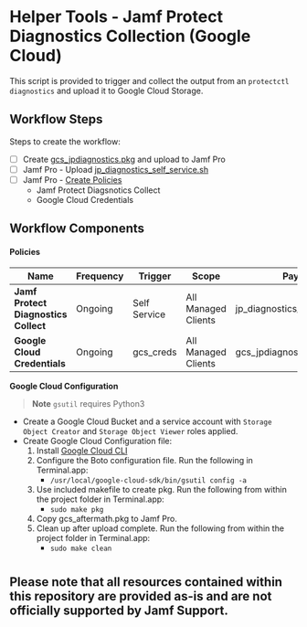 # Helper Tools - Jamf Protect Diagnostics Collection (Google Cloud)

This script is provided to trigger and collect the output from an `protectctl diagnostics` and upload it to Google Cloud Storage.

## Workflow Steps

Steps to create the workflow:

- [ ] Create [gcs_jpdiagnostics.pkg](#gcs_pkg) and upload to Jamf Pro 
- [ ] Jamf Pro - Upload [jp_diagnostics_self_service.sh](./jp_diagnostics_self_service.sh)
- [ ] Jamf Pro - [Create Policies](#policies)
    - Jamf Protect Diagsnotics Collect
    - Google Cloud Credentials

## Workflow Components

####  <a id="policies"></a>Policies

|Name|Frequency|Trigger|Scope|Payload|
|----|---------|-------|-----|-------|
|**Jamf Protect Diagnostics Collect**|Ongoing|Self Service|All Managed Clients|jp_diagnostics_self_service.sh
|**Google Cloud Credentials**|Ongoing|gcs_creds|All Managed Clients|gcs_jpdiagnostics.pkg

**Google Cloud Configuration**

> **Note** 
> `gsutil` requires Python3

- Create a Google Cloud Bucket and a service account with `Storage Object Creator` and `Storage Object Viewer` roles applied.
- Create <a id="gcs_pkg"></a>Google Cloud Configuration file:
    1. Install [Google Cloud CLI](https://cloud.google.com/sdk/docs/downloads-interactive#silent)
    2. Configure the Boto configuration file. Run the following in Terminal.app:
        - `/usr/local/google-cloud-sdk/bin/gsutil config -a`
    3. Use included makefile to create pkg. Run the following from within the project folder in Terminal.app:
        - `sudo make pkg`
    4. Copy gcs_aftermath.pkg to Jamf Pro.
    5. Clean up after upload complete. Run the following from within the project folder in Terminal.app:
        - `sudo make clean`
#
## Please note that all resources contained within this repository are provided as-is and are not officially supported by Jamf Support.